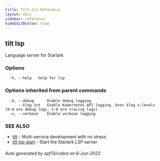 ```yaml
---
title: Tilt CLI Reference
layout: docs
sidebar: reference
hideEditButton: true
---
```

## tilt lsp

Language server for Starlark

### Options

```
  -h, --help   help for lsp
```

### Options inherited from parent commands

```
  -d, --debug      Enable debug logging
      --klog int   Enable Kubernetes API logging. Uses klog v-levels (0-4 are debug logs, 5-9 are tracing logs)
  -v, --verbose    Enable verbose logging
```

### SEE ALSO

* [tilt](tilt.html)	 - Multi-service development with no stress
* [tilt lsp start](tilt_lsp_start.html)	 - Start the Starlark LSP server

###### Auto generated by spf13/cobra on 6-Jun-2022
